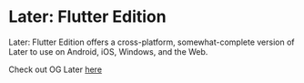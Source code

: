 # Later: Flutter Edition

Later: Flutter Edition offers a cross-platform, somewhat-complete version of Later to use on Android, iOS, Windows, and the Web.

Check out OG Later [here](https://github.com/peterthesalmon/later)